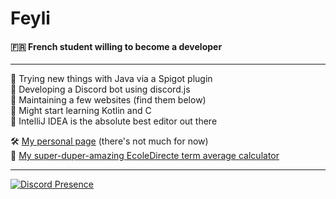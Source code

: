 # Feyli
#### 🇫🇷 French student willing to become a developer

***

📌 Trying new things with Java via a Spigot plugin  
📌 Developing a Discord bot using discord.js  
📌 Maintaining a few websites (find them below)  
🦭 Might start learning Kotlin and C  
🖤 IntelliJ IDEA is the absolute best editor out there

🛠️ [My personal page](https://feyli.github.io) (there's not much for now)  
🧮 [My super-duper-amazing EcoleDirecte term average calculator](https://feyli.github.io/ecoledirecte-moyenne)

***

[![Discord Presence](https://lanyard.cnrad.dev/api/738852700816670822)](https://discord.com/users/738852700816670822)
